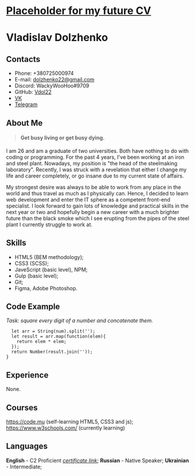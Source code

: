 # [Placeholder for my future CV](https://c.tenor.com/bf9zFhbHMoMAAAAd/pepe-pepe-universe.gif)
# Vladislav Dolzhenko
## Contacts
* Phone: +380725000974
* E-mail: dolzhenko22@gmail.com
* Discord: WackyWooHoo#9709
* GitHub: [Vdol22](https://github.com/Vdol22)
* [VK](https://vk.com/v_d22)
* [Telegram](https://t.me/Fen_22)
## About Me
> #### Get busy living or get busy dying.

I am 26 and am a graduate of two universities. Both have nothing to do with coding or programming. For the past 4 years, I've been working at an iron and steel plant. Nowadays, my position is "the head of the steelmaking laboratory". Recently, I was struck with a revelation that either I change my life and career completely, or go insane due to my current state of affairs.

My strongest desire was always to be able to work from any place in the world and thus travel as much as I physically can. Hence, I decided to learn web development and enter the IT sphere as a competent front-end specialist. I look forward to gain lots of knowledge and practical skills in the next year or two and hopefully begin a new career with a much brighter future than the black smoke which I see erupting from the pipes of the steel plant I currently struggle to work at.

## Skills

* HTML5 (BEM methodology);
* CSS3 (SCSS);
* JaveScript (basic level), NPM;
* Gulp (basic level);
* Git;
* Figma, Adobe Photoshop.

## Code Example
*Task: square every digit of a number and concatenate them.*

```function squareDigits(num){
  let arr = String(num).split('');
  let result = arr.map(function(elem){
    return elem * elem;
  });
  return Number(result.join(''));
}
```

## Experience
None.

## Courses
https://code.mu (self-learning HTML5, CSS3 and js);
https://www.w3schools.com/ (currently learning)

## Languages
**English** - C2 Proficient [*certificate link*](https://www.efset.org/cert/Z8q5iR);
**Russian** - Native Speaker;
**Ukrainian** - Intermediate;